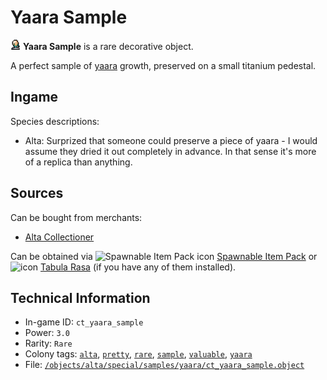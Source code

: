 # Yaara Sample

<img src="https://raw.githubusercontent.com/Ceterai/Enternia/main/objects/alta/special/samples/yaara/icon.png" alt="Yaara Sample icon" loading="lazy" height="16px" width="auto" /> **Yaara Sample** is a rare decorative object.

A perfect sample of [yaara](https://ceterai.github.io/MyEnternia/Wiki/Tags/Yaara) growth, preserved on a small titanium pedestal.

## Ingame

Species descriptions:

- Alta: Surprized that someone could preserve a piece of yaara - I would assume they dried it out completely in advance. In that sense it's more of a replica than anything.

## Sources

Can be bought from merchants:

- [Alta Collectioner](https://ceterai.github.io/MyEnternia/Wiki/AltaCollectioner)

Can be obtained via <img src="https://raw.githubusercontent.com/Silverfeelin/Starbound-SpawnableItemPack/master/interface/sip/iconSmall.png" alt="Spawnable Item Pack icon" width="18" height="14"/> [Spawnable Item Pack](https://steamcommunity.com/sharedfiles/filedetails/?id=733665104) or <img src="https://steamuserimages-a.akamaihd.net/ugc/263843960696222713/3EC9A7C005541F7D577EBCB8C5736B4EFC9973D6/" alt="icon" width="8" height="12"/> [Tabula Rasa](https://community.playstarbound.com/resources/the-tabula-rasa.3222/) (if you have any of them installed).

## Technical Information

- In-game ID: `ct_yaara_sample`
- Power: `3.0`
- Rarity: `Rare`
- Colony tags: [`alta`](https://ceterai.github.io/MyEnternia/Wiki/Tags/Alta), [`pretty`](https://ceterai.github.io/MyEnternia/Wiki/Tags/Pretty), [`rare`](https://ceterai.github.io/MyEnternia/Wiki/Tags/Rare), [`sample`](https://ceterai.github.io/MyEnternia/Wiki/Tags/Sample), [`valuable`](https://ceterai.github.io/MyEnternia/Wiki/Tags/Valuable), [`yaara`](https://ceterai.github.io/MyEnternia/Wiki/Tags/Yaara)
- File: [`/objects/alta/special/samples/yaara/ct_yaara_sample.object`](https://github.com/Ceterai/Enternia/blob/main/objects/alta/special/samples/yaara/ct_yaara_sample.object)
